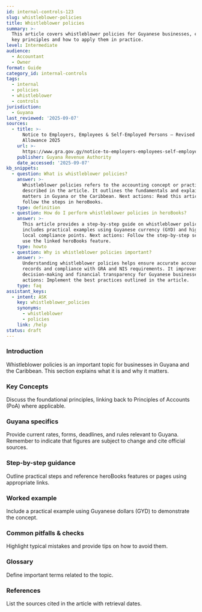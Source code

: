 ```yaml
---
id: internal-controls-123
slug: whistleblower-policies
title: Whistleblower policies
summary: >-
  This article covers whistleblower policies for Guyanese businesses, explaining
  key principles and how to apply them in practice.
level: Intermediate
audience:
  - Accountant
  - Owner
format: Guide
category_id: internal-controls
tags:
  - internal
  - policies
  - whistleblower
  - controls
jurisdiction:
  - Guyana
last_reviewed: '2025-09-07'
sources:
  - title: >-
      Notice to Employers, Employees & Self-Employed Persons – Revised Personal
      Allowance 2025
    url: >-
      https://www.gra.gov.gy/notice-to-employers-employees-self-employed-persons-revised-personal-allowance-and-deductions-for-income-tax-2025-copy/
    publisher: Guyana Revenue Authority
    date_accessed: '2025-09-07'
kb_snippets:
  - question: What is whistleblower policies?
    answer: >-
      Whistleblower policies refers to the accounting concept or practice
      described in the article. It outlines the fundamentals and explains why it
      matters in Guyana or the Caribbean. Next actions: Read this article and
      follow the steps in heroBooks.
    type: definition
  - question: How do I perform whistleblower policies in heroBooks?
    answer: >-
      This article provides a step-by-step guide on whistleblower policies. It
      includes practical examples using Guyanese currency (GYD) and highlights
      local compliance points. Next actions: Follow the step-by-step section and
      use the linked heroBooks feature.
    type: howto
  - question: Why is whistleblower policies important?
    answer: >-
      Understanding whistleblower policies helps ensure accurate accounting
      records and compliance with GRA and NIS requirements. It improves
      decision-making and financial transparency for Guyanese businesses. Next
      actions: Implement the best practices outlined in the article.
    type: faq
assistant_keys:
  - intent: ASK
    key: whistleblower_policies
    synonyms:
      - whistleblower
      - policies
    link: /help
status: draft
---
```


### Introduction
Whistleblower policies is an important topic for businesses in Guyana and the Caribbean. This section explains what it is and why it matters.

### Key Concepts
Discuss the foundational principles, linking back to Principles of Accounts (PoA) where applicable.

### Guyana specifics
Provide current rates, forms, deadlines, and rules relevant to Guyana. Remember to indicate that figures are subject to change and cite official sources.

### Step-by-step guidance
Outline practical steps and reference heroBooks features or pages using appropriate links.

### Worked example
Include a practical example using Guyanese dollars (GYD) to demonstrate the concept.

### Common pitfalls & checks
Highlight typical mistakes and provide tips on how to avoid them.

### Glossary
Define important terms related to the topic.

### References
List the sources cited in the article with retrieval dates.

